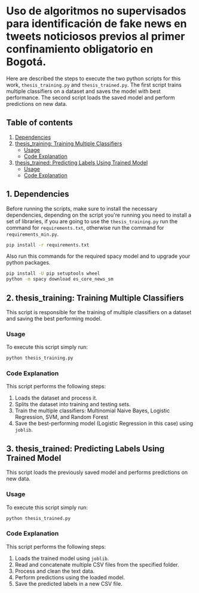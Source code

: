 # Uso de algoritmos no supervisados para identificación de fake news en tweets noticiosos previos al primer confinamiento obligatorio en Bogotá.

Here are described the steps to execute the two python scripts for this work, `thesis_training.py` and `thesis_trained.py`. The first script trains multiple classifiers on a dataset and saves the model with best performance. The second script loads the saved model and perform predictions on new data.

## Table of contents
1. [Dependencies](#dependencies)
2. [thesis_training: Training Multiple Classifiers](#thesis_training)
    - [Usage](#thesis_training_usage)
    - [Code Explanation](#thesis_training_code_explanation)
3. [thesis_trained: Predicting Labels Using Trained Model](#thesis_trained)
    - [Usage](#thesis_trained_usage)
    - [Code Explanation](#thesis_trained_code_explanation)

## 1. Dependencies <a name="dependencies"></a>

Before running the scripts, make sure to install the necessary dependencies, depending on the script you're running you need to install a set of libraries, if you are going to use the `thesis_training.py` run the command for `requirements.txt`, otherwise run the command for `requirements_min.py`.
```bash
pip install -r requirements.txt
```
Also run this commands for the required spacy model and to upgrade your python packages.
```bash
pip install -U pip setuptools wheel
python -m spacy download es_core_news_sm
```

## 2. thesis_training: Training Multiple Classifiers <a name="thesis_training"></a>

This script is responsible for the training of multiple classifiers on a dataset and saving the best performing model.

### Usage <a name="thesis_training_usage"></a>

To execute this script simply run:
```bash
python thesis_training.py
```

### Code Explanation <a name="thesis_training_code_explanation"></a>

This script performs the following steps:
1. Loads the dataset and process it.
2. Splits the dataset into training and testing sets.
3. Train the multiple classifiers: Multinomial Naive Bayes, Logistic Regression, SVM, and Random Forest
4. Save the best-performing model (Logistic Regression in this case) using `joblib`.

## 3. thesis_trained: Predicting Labels Using Trained Model <a name="thesis_trained"></a>

This script loads the previously saved model and performs predictions on new data.

### Usage <a name="thesis_trained_usage"></a>

To execute this script simply run:
```bash
python thesis_trained.py
```

### Code Explanation <a name="thesis_trained_code_explanation"></a>

This script performs the following steps:
1. Loads the trained model using `joblib`.
2. Read and concatenate multiple CSV files from the specified folder.
3. Process and clean the text data.
4. Perform predictions using the loaded model.
5. Save the predicted labels in a new CSV file.